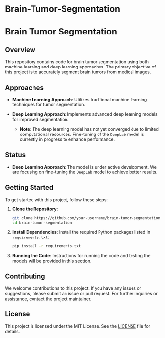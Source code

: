 # Brain-Tumor-Segmentation
# Brain Tumor Segmentation

## Overview

This repository contains code for brain tumor segmentation using both machine learning and deep learning approaches. The primary objective of this project is to accurately segment brain tumors from medical images.

## Approaches

- **Machine Learning Approach**:
  Utilizes traditional machine learning techniques for tumor segmentation.

- **Deep Learning Approach**:
  Implements advanced deep learning models for improved segmentation.
  - **Note**: The deep learning model has not yet converged due to limited computational resources. Fine-tuning of the `DeepLab` model is currently in progress to enhance performance.

## Status

- **Deep Learning Approach**: The model is under active development. We are focusing on fine-tuning the `DeepLab` model to achieve better results.

## Getting Started

To get started with this project, follow these steps:

1. **Clone the Repository**:
    ```bash
    git clone https://github.com/your-username/brain-tumor-segmentation.git
    cd brain-tumor-segmentation
    ```

2. **Install Dependencies**:
    Install the required Python packages listed in `requirements.txt`:
    ```bash
    pip install -r requirements.txt
    ```

3. **Running the Code**:
    Instructions for running the code and testing the models will be provided in this section.

## Contributing

We welcome contributions to this project. If you have any issues or suggestions, please submit an issue or pull request. For further inquiries or assistance, contact the project maintainer.

## License

This project is licensed under the MIT License. See the [LICENSE](LICENSE) file for details.


